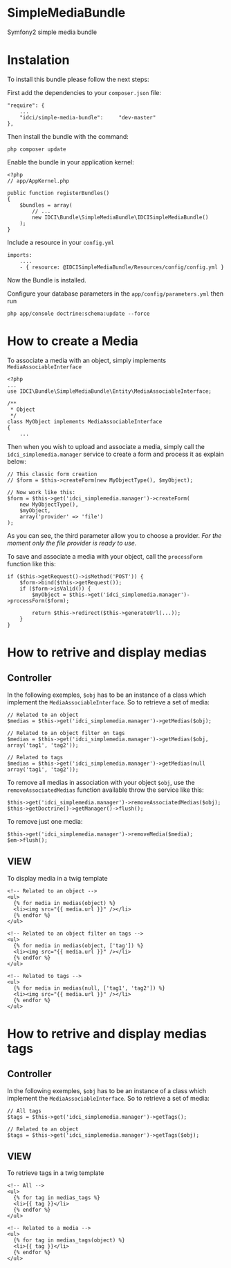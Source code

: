 SimpleMediaBundle
=================

Symfony2 simple media bundle


Instalation
===========

To install this bundle please follow the next steps:

First add the dependencies to your `composer.json` file:

    "require": {
        ...
        "idci/simple-media-bundle":     "dev-master"
    },

Then install the bundle with the command:

    php composer update

Enable the bundle in your application kernel:

    <?php
    // app/AppKernel.php

    public function registerBundles()
    {
        $bundles = array(
            // ...
            new IDCI\Bundle\SimpleMediaBundle\IDCISimpleMediaBundle()
        );
    }

Include a resource in your `config.yml`

    imports:
        ....
        - { resource: @IDCISimpleMediaBundle/Resources/config/config.yml }

Now the Bundle is installed.

Configure your database parameters in the `app/config/parameters.yml` then run

    php app/console doctrine:schema:update --force


How to create a Media
=====================

To associate a media with an object, simply implements `MediaAssociableInterface`

    <?php
    ...
    use IDCI\Bundle\SimpleMediaBundle\Entity\MediaAssociableInterface;

    /**
     * Object
     */
    class MyObject implements MediaAssociableInterface
    {
        ...

Then when you wish to upload and associate a media, simply call the `idci_simplemedia.manager`
service to create a form and process it as explain below:

    // This classic form creation
    // $form = $this->createForm(new MyObjectType(), $myObject);

    // Now work like this:
    $form = $this->get('idci_simplemedia.manager')->createForm(
        new MyObjectType(),
        $myObject,
        array('provider' => 'file')
    );

As you can see, the third parameter allow you to choose a provider.
*For the moment only the file provider is ready to use.*

To save and associate a media with your object, call the `processForm` function like this:

    if ($this->getRequest()->isMethod('POST')) {
        $form->bind($this->getRequest());
        if ($form->isValid()) {
            $myObject = $this->get('idci_simplemedia.manager')->processForm($form);

            return $this->redirect($this->generateUrl(...));
        }
    }

How to retrive and display medias
=================================

Controller
----------

In the following exemples, `$obj` has to be an instance of a class which implement
the `MediaAssociableInterface`. So to retrieve a set of media:

    // Related to an object
    $medias = $this->get('idci_simplemedia.manager')->getMedias($obj);
    
    // Related to an object filter on tags
    $medias = $this->get('idci_simplemedia.manager')->getMedias($obj, array('tag1', 'tag2'));
    
    // Related to tags
    $medias = $this->get('idci_simplemedia.manager')->getMedias(null array('tag1', 'tag2'));

To remove all medias in association with your object `$obj`, use the `removeAssociatedMedias`
function available throw the service like this:

    $this->get('idci_simplemedia.manager')->removeAssociatedMedias($obj);
    $this->getDoctrine()->getManager()->flush();

To remove just one media:

    $this->get('idci_simplemedia.manager')->removeMedia($media);
    $em->flush();

VIEW
----

To display media in a twig template

    <!-- Related to an object -->
    <ul>
      {% for media in medias(object) %}
      <li><img src="{{ media.url }}" /></li>
      {% endfor %}
    </ul>

    <!-- Related to an object filter on tags -->
    <ul>
      {% for media in medias(object, ['tag']) %}
      <li><img src="{{ media.url }}" /></li>
      {% endfor %}
    </ul>

    <!-- Related to tags -->
    <ul>
      {% for media in medias(null, ['tag1', 'tag2']) %}
      <li><img src="{{ media.url }}" /></li>
      {% endfor %}
    </ul>


How to retrive and display medias tags
======================================

Controller
----------

In the following exemples, `$obj` has to be an instance of a class which implement
the `MediaAssociableInterface`. So to retrieve a set of media:

    // All tags
    $tags = $this->get('idci_simplemedia.manager')->getTags();

    // Related to an object
    $tags = $this->get('idci_simplemedia.manager')->getTags($obj);

VIEW
----

To retrieve tags in a twig template

    <!-- All -->
    <ul>
      {% for tag in medias_tags %}
      <li>{{ tag }}</li>
      {% endfor %}
    </ul>

    <!-- Related to a media -->
    <ul>
      {% for tag in medias_tags(object) %}
      <li>{{ tag }}</li>
      {% endfor %}
    </ul>